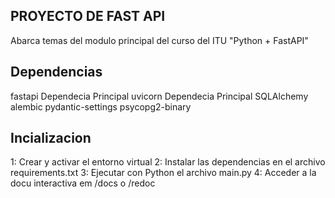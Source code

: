 ## PROYECTO DE FAST API
Abarca temas del modulo principal del curso del ITU "Python +  FastAPI"

## Dependencias
 fastapi Dependecia Principal
 uvicorn Dependecia Principal
 SQLAlchemy 
 alembic 
 pydantic-settings
 psycopg2-binary 

 ## Incializacion 
 1: Crear y activar el entorno virtual
 2: Instalar las dependencias en el archivo requirements.txt
 3: Ejecutar con Python el archivo main.py
 4: Acceder a la docu interactiva em /docs o /redoc
